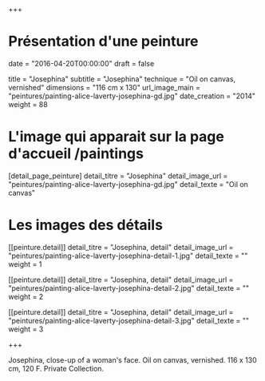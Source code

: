 +++
# Présentation d'une peinture
date = "2016-04-20T00:00:00"
draft = false

title = "Josephina"
subtitle = "Josephina"
technique = "Oil on canvas, vernished"
dimensions = "116 cm x 130"
url_image_main = "peintures/painting-alice-laverty-josephina-gd.jpg"
date_creation = "2014"
weight = 88


# L'image qui apparait sur la page d'accueil /paintings
[detail_page_peinture]
detail_titre = "Josephina"
detail_image_url = "peintures/painting-alice-laverty-josephina-gd.jpg"
detail_texte = "Oil on canvas"

# Les images des détails
[[peinture.detail]]
detail_titre = "Josephina, detail"
detail_image_url = "peintures/painting-alice-laverty-josephina-detail-1.jpg"
detail_texte = ""
weight = 1

[[peinture.detail]]
detail_titre = "Josephina, detail"
detail_image_url = "peintures/painting-alice-laverty-josephina-detail-2.jpg"
detail_texte = ""
weight = 2

[[peinture.detail]]
detail_titre = "Josephina, detail"
detail_image_url = "peintures/painting-alice-laverty-josephina-detail-3.jpg"
detail_texte = ""
weight = 3

+++

Josephina, close-up of a woman's face. Oil on canvas, vernished. 116 x 130 cm, 120 F. Private Collection.
